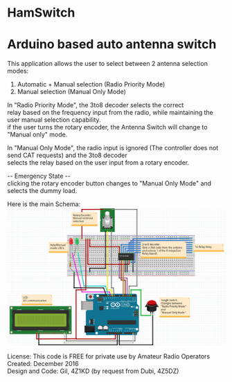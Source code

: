 # HamSwitch
# Arduino based auto antenna switch

This application allows the user to select between 2 antenna selection modes:<br>
1. Automatic + Manual selection (Radio Priority Mode)<br>
2. Manual selection (Manual Only Mode)<br>

In "Radio Priority Mode", the 3to8 decoder selects the correct<br>
relay based on the frequency input from the radio, while maintaining the user manual selection capability.<br>
if the user turns the rotary encoder, the Antenna Switch will change to "Manual only" mode.<br>

In "Manual Only Mode", the radio input is ignored (The controller does not send CAT requests) and the 3to8 decoder<br>
selects the relay based on the user input from a rotary encoder.<br>

-- Emergency State --<br>
clicking the rotary encoder button changes to "Manual Only Mode" and selects the dummy load.<br>

Here is the main Schema:<br>
![Alt text](https://raw.githubusercontent.com/4Z1KD/HamSwitch/master/Main%20Schema.PNG?raw=true "HamSwitch Schema")

License: This code is FREE for private use by Amateur Radio Operators<br>
Created: December 2016<br>
Design and Code: Gil, 4Z1KD (by request from Dubi, 4Z5DZ)<br>
